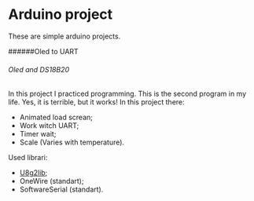 # Arduino project
These are simple arduino projects.


######Oled to UART

###### Oled and DS18B20
In this project I practiced programming. This is the second program in my life. Yes, it is terrible, but it works!
In this project there:
- Animated load screan;
- Work witch UART;
- Timer wait;
- Scale (Varies with temperature).

Used librari:
- [U8g2lib](https://github.com/olikraus/u8g2);
- OneWire (standart);
- SoftwareSerial (standart).

